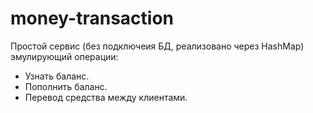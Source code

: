 # money-transaction
Простой сервис (без подключеия БД, реализовано через HashMap) эмулирующий операции:
- Узнать баланс.
- Пополнить баланс.
- Перевод средства между клиентами.
